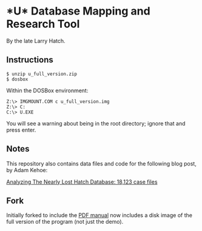# \*U\* Database Mapping and Research Tool
By the late Larry Hatch.

## Instructions

`$ unzip u_full_version.zip`  
`$ dosbox`  

Within the DOSBox environment:
```
Z:\> IMGMOUNT.COM c u_full_version.img
Z:\> C:
C:\> U.EXE
```
You will see a warning about being in the root directory; ignore that and press enter.

## Notes

This repository also contains data files and code for the following blog post, by Adam Kehoe:

[Analyzing The Nearly Lost Hatch Database: 18,123 case 
files](https://web.archive.org/web/20210111082444/https://blog.adamkehoe.com/hatch-udatabase/)

## Fork

Initially forked to include the [PDF 
manual](https://web.archive.org/web/20210111232845/https://adamkehoe.com/static/uap/hatch/hatch_manual.pdf) 
now includes a disk image of the full version of the program (not just the demo).
